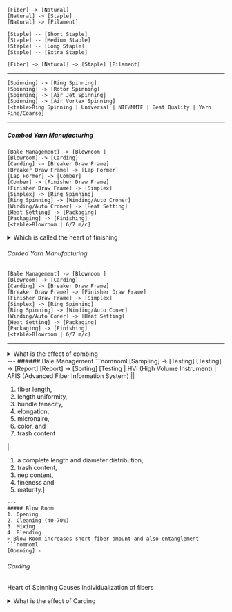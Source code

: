 ```nomnoml
[Fiber] -> [Natural] 
[Natural] -> [Staple]
[Natural] -> [Filament]

[Staple] -- [Short Staple]
[Staple] -- [Medium Staple]
[Staple] -- [Long Staple]
[Staple] -- [Extra Staple]

```
```nomnoml
[Fiber] -> [Natural] -> [Staple] [Filament]
```
---
```nomnoml
[Spinning] -> [Ring Spinning]
[Spinning] -> [Rotor Spinning]
[Spinning] -> [Air Jet Spinning]
[Spinning] -> [Air Vortex Spinning]
[<table>Ring Spinning | Universal | NTF/MMTF | Best Quality | Yarn Fine/Coarse]

```
---
##### Combed Yarn Manufacturing 
```nomnoml
[Bale Management] -> [Blowroom ] 
[Blowroom] -> [Carding]
[Carding] -> [Breaker Draw Frame]
[Breaker Draw Frame] -> [Lap Former]
[Lap Former] -> [Comber]
[Comber] -> [Finisher Draw Frame]
[Finisher Draw Frame] -> [Simplex]
[Simplex] -> [Ring Spinning]
[Ring Spinning] -> [Winding/Auto Croner]
[Winding/Auto Croner] -> [Heat Setting]
[Heat Setting] -> [Packaging]
[Packaging] -> [Finishing]
[<table>Blowroom | 6/7 m/c]

```
<details> <summary>Which is called the heart of finishing</summary> <p>Carding</p> </details>

###### Carded Yarn Manufacturing
```nomnoml
[Bale Management] -> [Blowroom ] 
[Blowroom] -> [Carding]
[Carding] -> [Breaker Draw Frame]
[Breaker Draw Frame] -> [Finisher Draw Frame]
[Finisher Draw Frame] -> [Simplex]
[Simplex] -> [Ring Spinning]
[Ring Spinning] -> [Winding/Auto Coner]
[Winding/Auto Coner] -> [Heat Setting]
[Heat Setting] -> [Packaging]
[Packaging] -> [Finishing]
[<table>Blowroom | 6/7 m/c]

```
---
<details> <summary>What is the effect of combing</summary> <p>Carded fibers include short fibers whereas combed fibers have low short fiber %. Combing reduces the small fiber by 12-16%. As small fibers can't fully participate in twisting, it results in protruding fibers, neps.
Fiber length less than half of a inch is called small fiber

</p> </details>
---
###### Bale Management
```nomnoml
[Sampling] -> [Testing]
[Testing] -> [Report]
[Report] -> [Sorting]
[<table>Testing | HVI (High Volume Instrument) | AFIS (Advanced Fiber 
Information System) || 

1. fiber length, 
2. length uniformity, 
3. bundle tenacity, 
4. elongation, 
5. micronaire, 
6. color, and 
7. trash content 

| 
1. a complete length and diameter distribution, 
2. trash content, 
3. nep content, 
4. fineness and 
5. maturity.]

```
---
##### Blow Room
1. Opening
2. Cleaning (40-70%)
3. Mixing 
4. Blending
> Blow Room increases short fiber amount and also entanglement
```nomnoml
[Opening] -
```


###### Carding
Heart of Spinning
Causes individualization of fibers 

<details><summary> 
What is the effect of Carding
</summary> 
1. Maximum Cleaning
2. Maximum Opening
3. Disentanglement of neps 
</details>
